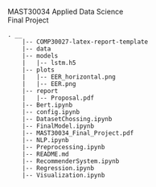 MAST30034 Applied Data Science \
Final Project


    . __
        |-- COMP30027-latex-report-template
        |-- data
        |-- models
        |   |-- lstm.h5
        |-- plots
        |   |-- EER_horizontal.png
        |   |-- EER.png
        |-- report
        |   |-- Proposal.pdf
        |-- Bert.ipynb
        |-- config.ipynb
        |-- DatasetChossing.ipynb
        |-- FinalModel.ipynb
        |-- MAST30034_Final_Project.pdf
        |-- NLP.ipynb
        |-- Preprocessing.ipynb
        |-- README.md
        |-- RecommenderSystem.ipynb
        |-- Regression.ipynb
        |-- Visualization.ipynb
